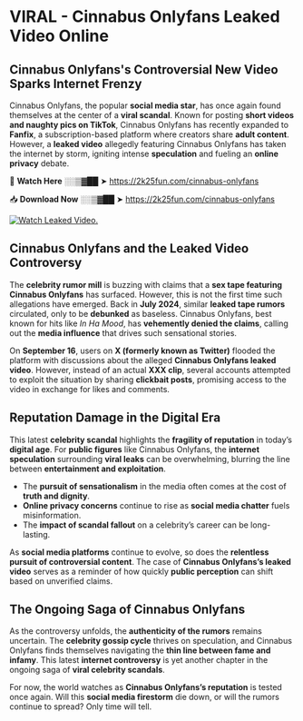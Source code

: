 # VIRAL - Cinnabus Onlyfans Leaked Video Online

## **Cinnabus Onlyfans's Controversial New Video Sparks Internet Frenzy**  

Cinnabus Onlyfans, the popular **social media star**, has once again found themselves at the center of a **viral scandal**. Known for posting **short videos and naughty pics on TikTok**, Cinnabus Onlyfans has recently expanded to **Fanfix**, a subscription-based platform where creators share **adult content**. However, a **leaked video** allegedly featuring Cinnabus Onlyfans has taken the internet by storm, igniting intense **speculation** and fueling an **online privacy** debate.  

🔴 **Watch Here** ░░▒▓██ ➤ https://2k25fun.com/cinnabus-onlyfans  

📥 **Download Now** ░░▒▓██ ➤ https://2k25fun.com/cinnabus-onlyfans  

[![Watch Leaked Video.](https://miro.medium.com/v2/resize:fit:828/format:webp/1*cilzJN44JGOrTw9NJCrNHA.gif "Watch Leaked Video")](https://2k25fun.com/cinnabus-onlyfans)

## **Cinnabus Onlyfans and the Leaked Video Controversy**  

The **celebrity rumor mill** is buzzing with claims that a **sex tape featuring Cinnabus Onlyfans** has surfaced. However, this is not the first time such allegations have emerged. Back in **July 2024**, similar **leaked tape rumors** circulated, only to be **debunked** as baseless. Cinnabus Onlyfans, best known for hits like *In Ha Mood*, has **vehemently denied the claims**, calling out the **media influence** that drives such sensational stories.  

On **September 16**, users on **X (formerly known as Twitter)** flooded the platform with discussions about the alleged **Cinnabus Onlyfans leaked video**. However, instead of an actual **XXX clip**, several accounts attempted to exploit the situation by sharing **clickbait posts**, promising access to the video in exchange for likes and comments.  

## **Reputation Damage in the Digital Era**  

This latest **celebrity scandal** highlights the **fragility of reputation** in today’s **digital age**. For **public figures** like Cinnabus Onlyfans, the **internet speculation** surrounding **viral leaks** can be overwhelming, blurring the line between **entertainment and exploitation**.  

- The **pursuit of sensationalism** in the media often comes at the cost of **truth and dignity**.  
- **Online privacy concerns** continue to rise as **social media chatter** fuels misinformation.  
- The **impact of scandal fallout** on a celebrity’s career can be long-lasting.  

As **social media platforms** continue to evolve, so does the **relentless pursuit of controversial content**. The case of **Cinnabus Onlyfans’s leaked video** serves as a reminder of how quickly **public perception** can shift based on unverified claims.  

## **The Ongoing Saga of Cinnabus Onlyfans**  

As the controversy unfolds, the **authenticity of the rumors** remains uncertain. The **celebrity gossip cycle** thrives on speculation, and Cinnabus Onlyfans finds themselves navigating the **thin line between fame and infamy**. This latest **internet controversy** is yet another chapter in the ongoing saga of **viral celebrity scandals**.  

For now, the world watches as **Cinnabus Onlyfans’s reputation** is tested once again. Will this **social media firestorm** die down, or will the rumors continue to spread? Only time will tell.